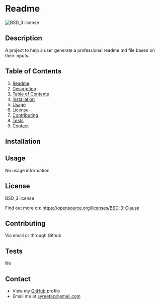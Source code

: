 
# Readme
![BSD_3 license](https://img.shields.io/pypi/l/Django)
  
## Description
  
A project to help a user generate a professional readme.md file based on their inputs.
  
## Table of Contents
  
1. [Readme](#readme)
2. [Description](#description)
3. [Table of Contents](#table-of-contents)
4. [Installation](#installation)
5. [Usage](#usage)
6. [License](#license)
7. [Contributing](#contributing)
8. [Tests](#tests)
9. [Contact](#contact)
  
## Installation
  
  
## Usage
  
No usage information
  
## License
  
BSD_3 license

Find out more on: https://opensource.org/licenses/BSD-3-Clause
  
## Contributing
  
Via email or through Github
  
## Tests
  
No
  
## Contact
  
- View my [GitHub](https://github.com/syreetaC) profile
- Email me at syreetac@email.com
